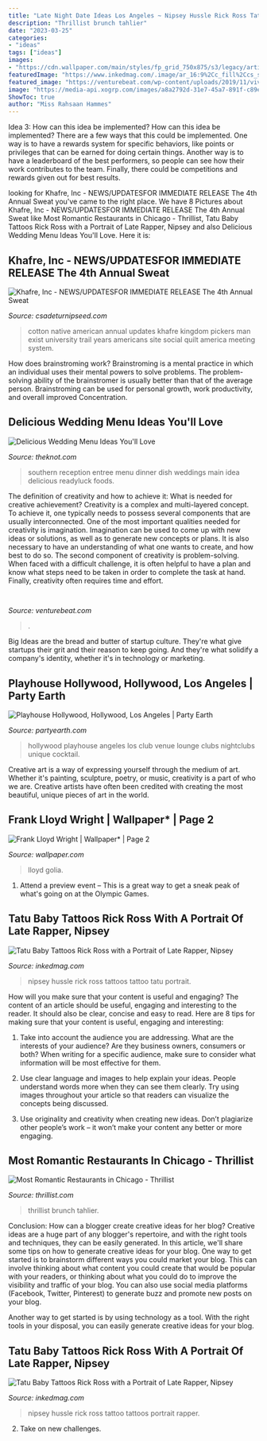 ```yaml
---
title: "Late Night Date Ideas Los Angeles ~ Nipsey Hussle Rick Ross Tattoo Tattoos Portrait Rapper"
description: "Thrillist brunch tahlier"
date: "2023-03-25"
categories:
- "ideas"
tags: ["ideas"]
images:
- "https://cdn.wallpaper.com/main/styles/fp_grid_750x875/s3/legacy/article/6847/1382094096_F_Chalet_Hollywood_Piero_Golia.jpg"
featuredImage: "https://www.inkedmag.com/.image/ar_16:9%2Cc_fill%2Ccs_srgb%2Cfl_progressive%2Cg_faces:center%2Cq_auto:good%2Cw_768/MTYzMTU1NTg0NDc5MTQzNjk3/rickrossnipseyhussle_social.jpg"
featured_image: "https://venturebeat.com/wp-content/uploads/2019/11/vivoexynos-e1573227653262.jpg"
image: "https://media-api.xogrp.com/images/a8a2792d-31e7-45a7-891f-c89e5fd5ecbe~rs_768.h"
ShowToc: true
author: "Miss Rahsaan Hammes"
---
```



Idea 3: How can this idea be implemented?
How can this idea be implemented? 
There are a few ways that this could be implemented. One way is to have a rewards system for specific behaviors, like points or privileges that can be earned for doing certain things. Another way is to have a leaderboard of the best performers, so people can see how their work contributes to the team. Finally, there could be competitions and rewards given out for best results.

	

		
looking for Khafre, Inc - NEWS/UPDATES﻿FOR IMMEDIATE RELEASE The 4th Annual Sweat you've came to the right place. We have 8 Pictures about Khafre, Inc - NEWS/UPDATES﻿FOR IMMEDIATE RELEASE The 4th Annual Sweat like Most Romantic Restaurants in Chicago - Thrillist, Tatu Baby Tattoos Rick Ross with a Portrait of Late Rapper, Nipsey and also Delicious Wedding Menu Ideas You&#039;ll Love. Here it is:
		
    
## Khafre, Inc - NEWS/UPDATES﻿FOR IMMEDIATE RELEASE The 4th Annual Sweat

<img loading=lazy src="http://www.csadeturnipseed.com/yahoo_site_admin/assets/images/cotton_pickers_image_nice_copy.83121555_std.jpg" onerror="this.onerror=null;this.src='https://tse3.mm.bing.net/th?id=OIP.66fzPS6ID8QJOoipiAQEawHaMW&amp;pid=15.1';" alt="Khafre, Inc - NEWS/UPDATES﻿FOR IMMEDIATE RELEASE The 4th Annual Sweat">

_Source: csadeturnipseed.com_

>cotton native american annual updates khafre kingdom pickers man exist university trail years americans site social quilt america meeting system. 

	

How does brainstroming work?
Brainstroming is a mental practice in which an individual uses their mental powers to solve problems. The problem-solving ability of the brainstromer is usually better than that of the average person. Brainstroming can be used for personal growth, work productivity, and overall improved Concentration.

    
## Delicious Wedding Menu Ideas You&#039;ll Love

<img loading=lazy src="https://media-api.xogrp.com/images/a8a2792d-31e7-45a7-891f-c89e5fd5ecbe~rs_768.h" onerror="this.onerror=null;this.src='https://tse4.mm.bing.net/th?id=OIP.VtCXg0s97B9DANP1w6NI5wHaJ4&amp;pid=15.1';" alt="Delicious Wedding Menu Ideas You&#039;ll Love">

_Source: theknot.com_

>southern reception entree menu dinner dish weddings main idea delicious readyluck foods. 

	

The definition of creativity and how to achieve it: What is needed for creative achievement?
Creativity is a complex and multi-layered concept. To achieve it, one typically needs to possess several components that are usually interconnected. One of the most important qualities needed for creativity is imagination. Imagination can be used to come up with new ideas or solutions, as well as to generate new concepts or plans. It is also necessary to have an understanding of what one wants to create, and how best to do so. The second component of creativity is problem-solving. When faced with a difficult challenge, it is often helpful to have a plan and know what steps need to be taken in order to complete the task at hand. Finally, creativity often requires time and effort.

    
## 

<img loading=lazy src="https://venturebeat.com/wp-content/uploads/2019/11/vivoexynos-e1573227653262.jpg" onerror="this.onerror=null;this.src='https://tse2.mm.bing.net/th?id=OIP.oTbiObz3bFvUIhbHnSiY5wHaEK&amp;pid=15.1';" alt="">

_Source: venturebeat.com_

>. 

	

Big Ideas are the bread and butter of startup culture. They're what give startups their grit and their reason to keep going. And they're what solidify a company's identity, whether it's in technology or marketing.

    
## Playhouse Hollywood, Hollywood, Los Angeles | Party Earth

<img loading=lazy src="http://cdn.partyearth.com/photos/aea1d43b9428e8cdd0cb8b8709a9a6e3/playhouse-hollywood_s345x230.jpg?1374917937" onerror="this.onerror=null;this.src='https://tse1.mm.bing.net/th?id=OIP.S50XF7ap_W_GfgcMJvgn8QHaE8&amp;pid=15.1';" alt="Playhouse Hollywood, Hollywood, Los Angeles | Party Earth">

_Source: partyearth.com_

>hollywood playhouse angeles los club venue lounge clubs nightclubs unique cocktail. 

	

Creative art is a way of expressing yourself through the medium of art. Whether it's painting, sculpture, poetry, or music, creativity is a part of who we are. Creative artists have often been credited with creating the most beautiful, unique pieces of art in the world.

    
## Frank Lloyd Wright | Wallpaper* | Page 2

<img loading=lazy src="https://cdn.wallpaper.com/main/styles/fp_grid_750x875/s3/legacy/article/6847/1382094096_F_Chalet_Hollywood_Piero_Golia.jpg" onerror="this.onerror=null;this.src='https://tse1.mm.bing.net/th?id=OIP.oFvRsy2dV-Sb1MxHYGUo6gHaIp&amp;pid=15.1';" alt="Frank Lloyd Wright | Wallpaper* | Page 2">

_Source: wallpaper.com_

>lloyd golia. 

	

1. Attend a preview event – This is a great way to get a sneak peak of what's going on at the Olympic Games.

    
## Tatu Baby Tattoos Rick Ross With A Portrait Of Late Rapper, Nipsey

<img loading=lazy src="https://www.inkedmag.com/.image/ar_16:9%2Cc_fill%2Ccs_srgb%2Cfl_progressive%2Cg_faces:center%2Cq_auto:good%2Cw_768/MTYzMTU1NTg0NDc5MTQzNjk3/rickrossnipseyhussle_social.jpg" onerror="this.onerror=null;this.src='https://tse3.mm.bing.net/th?id=OIP.LcsteqNhpxGRsqKHJ5FNOwHaEK&amp;pid=15.1';" alt="Tatu Baby Tattoos Rick Ross with a Portrait of Late Rapper, Nipsey">

_Source: inkedmag.com_

>nipsey hussle rick ross tattoos tattoo tatu portrait. 

	

How will you make sure that your content is useful and engaging?
The content of an article should be useful, engaging and interesting to the reader. It should also be clear, concise and easy to read. Here are 8 tips for making sure that your content is useful, engaging and interesting:
1. Take into account the audience you are addressing. What are the interests of your audience? Are they business owners, consumers or both? When writing for a specific audience, make sure to consider what information will be most effective for them.

2. Use clear language and images to help explain your ideas. People understand words more when they can see them clearly. Try using images throughout your article so that readers can visualize the concepts being discussed.

3. Use originality and creativity when creating new ideas. Don’t plagiarize other people’s work – it won’t make your content any better or more engaging.

    
## Most Romantic Restaurants In Chicago - Thrillist

<img loading=lazy src="http://assets3.thrillist.com/v1/image/1759343/size/gn-gift_guide_variable_c.jpg" onerror="this.onerror=null;this.src='https://tse1.mm.bing.net/th?id=OIP.NUdkzaf2aQP6X_64RAH7PgHaFJ&amp;pid=15.1';" alt="Most Romantic Restaurants in Chicago - Thrillist">

_Source: thrillist.com_

>thrillist brunch tahlier. 

	

Conclusion: How can a blogger create creative ideas for her blog?
Creative ideas are a huge part of any blogger's repertoire, and with the right tools and techniques, they can be easily generated. In this article, we'll share some tips on how to generate creative ideas for your blog.
One way to get started is to brainstorm different ways you could market your blog. This can involve thinking about what content you could create that would be popular with your readers, or thinking about what you could do to improve the visibility and traffic of your blog. You can also use social media platforms (Facebook, Twitter, Pinterest) to generate buzz and promote new posts on your blog.

Another way to get started is by using technology as a tool. With the right tools in your disposal, you can easily generate creative ideas for your blog.

    
## Tatu Baby Tattoos Rick Ross With A Portrait Of Late Rapper, Nipsey

<img loading=lazy src="https://www.inkedmag.com/.image/t_share/MTYzMTU1NTg0NDc5MTQzNjk3/rickrossnipseyhussle_social.jpg" onerror="this.onerror=null;this.src='https://tse4.mm.bing.net/th?id=OIP.fDp_NLTKDXsrow7WhvehYgHaD4&amp;pid=15.1';" alt="Tatu Baby Tattoos Rick Ross with a Portrait of Late Rapper, Nipsey">

_Source: inkedmag.com_

>nipsey hussle rick ross tattoo tattoos portrait rapper. 

	

2. Take on new challenges.

